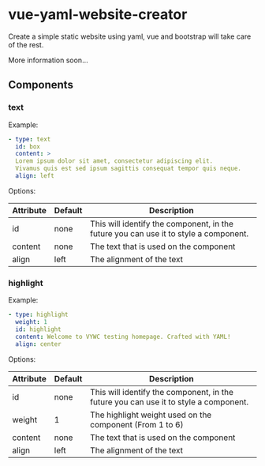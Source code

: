 # vue-yaml-website-creator
Create a simple static website using yaml, vue and bootstrap will take care of the rest.

More information soon...

## Components

### text

Example:

```YAML
- type: text
  id: box
  content: >
  Lorem ipsum dolor sit amet, consectetur adipiscing elit.
  Vivamus quis est sed ipsum sagittis consequat tempor quis neque.
  align: left
```

Options:

|Attribute|Default|Description
|---|---|---
|id|none|This will identify the component, in the future you can use it to style a component.
|content|none|The text that is used on the component
|align|left|The alignment of the text

### highlight

Example:

```YAML
- type: highlight
  weight: 1
  id: highlight
  content: Welcome to VYWC testing homepage. Crafted with YAML!
  align: center
```

Options:

|Attribute|Default|Description
|---|---|---
|id|none|This will identify the component, in the future you can use it to style a component.
|weight|1|The highlight weight used on the component (From 1 to 6)
|content|none|The text that is used on the component
|align|left|The alignment of the text
